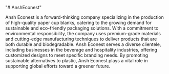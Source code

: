 "# AnshEconest" 


Ansh Econest is a forward-thinking company specializing in the production of high-quality paper cup blanks, catering to the growing demand for sustainable and eco-friendly packaging solutions. With a commitment to environmental responsibility, the company uses premium-grade materials and cutting-edge manufacturing techniques to deliver products that are both durable and biodegradable. Ansh Econest serves a diverse clientele, including businesses in the beverage and hospitality industries, offering customized designs to meet specific branding needs. By promoting sustainable alternatives to plastic, Ansh Econest plays a vital role in supporting global efforts toward a greener future.
